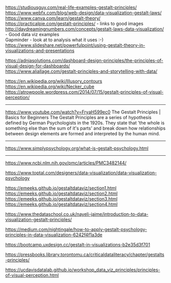 https://studiousguy.com/real-life-examples-gestalt-principles/</br>
https://www.webfx.com/blog/web-design/data-visualization-gestalt-laws/</br>
https://www.canva.com/learn/gestalt-theory/</br>
https://practicalpie.com/gestalt-principles/ - links to good images</br>
http://daydreamingnumbers.com/concepts/gestalt-laws-data-visualization/ - Good data viz examples</br>
Gapminder - look at to analysis what it uses :-)</br>
https://www.slideshare.net/powerfulpoint/using-gestalt-theory-in-visualizations-and-presentations</br>

https://adniasolutions.com/dashboard-design-principles/the-principles-of-visual-design-for-dashboards/</br>
https://www.aliallage.com/gestalt-principles-and-storytelling-with-data/</br>

https://en.wikipedia.org/wiki/Illusory_contours</br>
https://en.wikipedia.org/wiki/Necker_cube</br>
https://atrowpoole.wordpress.com/2014/07/15/gestalt-principles-of-visual-perception/

---
https://www.youtube.com/watch?v=FryaH599ec0
The Gestalt Principles | Basics for Beginners
The Gestalt Principles are a series of hypothesis defined by German Psychologists in the 1920s. They state that 'the whole is something else than the sum of it's parts' and break down how relationships between design elements are formed and interpreted by the human mind.

---
https://www.simplypsychology.org/what-is-gestalt-psychology.html

---
https://www.ncbi.nlm.nih.gov/pmc/articles/PMC3482144/

https://www.toptal.com/designers/data-visualization/data-visualization-psychology

https://emeeks.github.io/gestaltdataviz/section1.html
https://emeeks.github.io/gestaltdataviz/section2.html
https://emeeks.github.io/gestaltdataviz/section3.html
https://emeeks.github.io/gestaltdataviz/section4.html

https://www.thedataschool.co.uk/nayeli-jaime/introduction-to-data-visualization-gestalt-principles/

https://medium.com/nightingale/how-to-apply-gestalt-psychology-principles-in-data-visualization-6242f4f1a3de

https://bootcamp.uxdesign.cc/gestalt-in-visualizations-b2e35d3f701

https://pressbooks.library.torontomu.ca/criticaldataliteracy/chapter/gestalts-principles/

https://ucdavisdatalab.github.io/workshop_data_viz_principles/principles-of-visual-perception.html